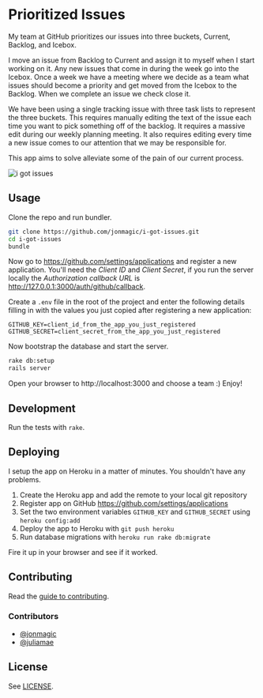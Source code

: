 # Prioritized Issues

My team at GitHub prioritizes our issues into three buckets, Current, Backlog, and Icebox.

I move an issue from Backlog to Current and assign it to myself when I start working on it. Any new issues that come in during the week go into the Icebox. Once a week we have a meeting where we decide as a team what issues should become a priority and get moved from the Icebox to the Backlog. When we complete an issue we check close it.

We have been using a single tracking issue with three task lists to represent the three buckets. This requires manually editing the text of the issue each time you want to pick something off of the backlog. It requires a massive edit during our weekly planning meeting. It also requires editing every time a new issue comes to our attention that we may be responsible for.

This app aims to solve alleviate some of the pain of our current process.

![i got issues](http://cl.ly/image/1h1e03010B2B/i-got-issues-2.gif)

## Usage

Clone the repo and run bundler.

```bash
git clone https://github.com/jonmagic/i-got-issues.git
cd i-got-issues
bundle
```

Now go to https://github.com/settings/applications and register a new application. You'll need the *Client ID* and *Client Secret*, if you run the server locally the *Authorization callback URL* is http://127.0.0.1:3000/auth/github/callback.

Create a `.env` file in the root of the project and enter the following details filling in with the values you just copied after registering a new application:

```
GITHUB_KEY=client_id_from_the_app_you_just_registered
GITHUB_SECRET=client_secret_from_the_app_you_just_registered
```

Now bootstrap the database and start the server.

```bash
rake db:setup
rails server
```

Open your browser to http://localhost:3000 and choose a team :) Enjoy!

## Development

Run the tests with `rake`.

## Deploying

I setup the app on Heroku in a matter of minutes. You shouldn't have any problems.

1. Create the Heroku app and add the remote to your local git repository
1. Register app on GitHub https://github.com/settings/applications
1. Set the two environment variables `GITHUB_KEY` and `GITHUB_SECRET` using `heroku config:add`
1. Deploy the app to Heroku with `git push heroku`
1. Run database migrations with `heroku run rake db:migrate`

Fire it up in your browser and see if it worked.

## Contributing

Read the [guide to contributing](https://github.com/jonmagic/i-got-issues/blob/master/CONTRIBUTING.md).

### Contributors

* [@jonmagic](https://github.com/jonmagic)
* [@juliamae](https://github.com/juliamae)

## License

See [LICENSE](https://github.com/jonmagic/i-got-issues/blob/master/LICENSE).
